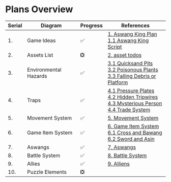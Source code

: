 # Plans Overview

| Serial | Diagram               | Progress | References                                                   |
| ------ | --------------------- | -------- | ------------------------------------------------------------ |
| 1.     | Game Ideas            | ✅        | [1. Aswang King Plan](1.-Aswang-King-Plan.pdf)<br>[1.1 Aswang King Script](1.1-Aswang-King-Script.pdf) |
| 2.     | Assets List           | ❎        | [2. asset todos](2.-asset-todos.md)                          |
| 3.     | Environmental Hazards | ✅        | [3.1 Quicksand Pits](3.1-Quicksand-Pits.png)<br>[3.2 Poisonous Plants](3.2-Poisonous-Plants.png)<br>[3.3 Falling Debris or Platform](3.3-Falling-Debris-or-Platform.png) |
| 4.     | Traps                 | ✅        | [4.1 Pressure Plates](4.1-Pressure-Plates.png)<br>[4.2 Hidden Tripwires](4.2-Hidden-Tripwires.png)<br>[4.3 Mysterious Person](4.3-Mysterious-Person.png)<br>[4.4 Trade System](4.4-Trade-System.png) |
| 5.     | Movement System       | ✅        | [5. Movement System](5.-Movement-System.png)                 |
| 6.     | Game Item System      | ✅        | [6. Game Item System](6.-Game-Item-System.png)<br>[6.1 Cross and Bawang](6.1-Cross-and-Bawang.png)<br>[6.2 Sword and Asin](6.2-Sword-and-Asin.png) |
| 7.     | Aswangs               | ✅        | [7. Aswangs](7.-Aswangs.png)                                 |
| 8.     | Battle System         | ✅        | [8. Battle System](8.-Battle-System.png)                     |
| 9.     | Allies                | ✅        | [9. Alliens](9.-Alliens.png)                                 |
| 10.    | Puzzle Elements       | ❎        |                                                              |

